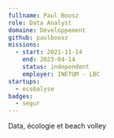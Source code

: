 ```yaml
---
fullname: Paul Boosz
role: Data Analyst
domaine: Développement
github: paulboosz
missions:
  - start: 2021-11-14
    end: 2023-04-14
    status: independent
    employer: INETUM - LBC
startups:
  - ecobalyse
badges:
  - segur
---
```


Data, écologie et beach volley
